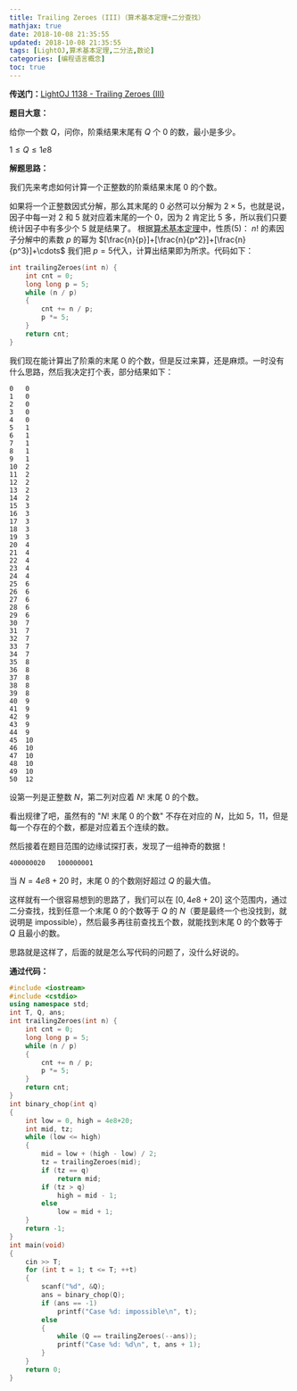 ```yaml
---
title: Trailing Zeroes (III)（算术基本定理+二分查找）
mathjax: true
date: 2018-10-08 21:35:55
updated: 2018-10-08 21:35:55
tags: [LightOJ,算术基本定理,二分法,数论]
categories: [编程语言概念]
toc: true
---
```


**传送门：**[LightOJ 1138 - Trailing Zeroes (III)](https://vjudge.net/problem/LightOJ-1138)

**题目大意：**

给你一个数 $Q$，问你，阶乘结果末尾有 $Q$ 个 $0$ 的数，最小是多少。

$1\leqslant Q\leqslant 1e8$

**解题思路：**

我们先来考虑如何计算一个正整数的阶乘结果末尾 $0$ 的个数。

如果将一个正整数因式分解，那么其末尾的 $0$ 必然可以分解为 $2\times 5$，也就是说，因子中每一对 $2$ 和 $5$ 就对应着末尾的一个 $0$，因为 $2$ 肯定比 $5$ 多，所以我们只要统计因子中有多少个 $5$ 就是结果了。
根据[算术基本定理](https://gukaifeng.me/2018/10/04/%E7%AE%97%E6%9C%AF%E5%9F%BA%E6%9C%AC%E5%AE%9A%E7%90%86/)中，性质(5)：
$n!$ 的素因子分解中的素数 $p$ 的幂为 $[\frac{n}{p}]+[\frac{n}{p^2}]+[\frac{n}{p^3}]+\cdots$
我们把 $p=5​$ 代入，计算出结果即为所求。代码如下：

```cpp
int trailingZeroes(int n) {
    int cnt = 0;
    long long p = 5;
    while (n / p)
    {
        cnt += n / p;
        p *= 5;
    }
    return cnt;
}
```

我们现在能计算出了阶乘的末尾 $0$ 的个数，但是反过来算，还是麻烦。一时没有什么思路，然后我决定打个表，部分结果如下：<!--more-->

```shell
0	0
1	0
2	0
3	0
4	0
5	1
6	1
7	1
8	1
9	1
10	2
11	2
12	2
13	2
14	2
15	3
16	3
17	3
18	3
19	3
20	4
21	4
22	4
23	4
24	4
25	6
26	6
27	6
28	6
29	6
30	7
31	7
32	7
33	7
34	7
35	8
36	8
37	8
38	8
39	8
40	9
41	9
42	9
43	9
44	9
45	10
46	10
47	10
48	10
49	10
50	12
```

设第一列是正整数 $N$，第二列对应着 $N!$ 末尾 $0$ 的个数。

看出规律了吧，虽然有的 "$N!$ 末尾 $0$ 的个数" 不存在对应的 $N$，比如 $5$，$11$，但是每一个存在的个数，都是对应着五个连续的数。

然后接着在题目范围的边缘试探打表，发现了一组神奇的数据！

```shell
400000020	100000001
```

当 $N=4e8+20$ 时，末尾 $0$ 的个数刚好超过 $Q$ 的最大值。

这样就有一个很容易想到的思路了，我们可以在 $[0, 4e8+20]$ 这个范围内，通过二分查找，找到任意一个末尾 $0$ 的个数等于 $Q$ 的 $N$（要是最终一个也没找到，就说明是 impossible），然后最多再往前查找五个数，就能找到末尾 $0$ 的个数等于 $Q$ 且最小的数。

思路就是这样了，后面的就是怎么写代码的问题了，没什么好说的。



**通过代码：**

```cpp
#include <iostream>
#include <cstdio>
using namespace std;
int T, Q, ans;
int trailingZeroes(int n) {
    int cnt = 0;
    long long p = 5;
    while (n / p)
    {
        cnt += n / p;
        p *= 5;
    }
    return cnt;
}
int binary_chop(int q)
{
    int low = 0, high = 4e8+20;
    int mid, tz;
    while (low <= high)
    {
        mid = low + (high - low) / 2;
        tz = trailingZeroes(mid);
        if (tz == q)
            return mid;
        if (tz > q)
            high = mid - 1;
        else
            low = mid + 1;
    }
    return -1;
}
int main(void)
{
    cin >> T;
    for (int t = 1; t <= T; ++t)
    {
        scanf("%d", &Q);
        ans = binary_chop(Q);
        if (ans == -1)
            printf("Case %d: impossible\n", t);
        else
        {
            while (Q == trailingZeroes(--ans));
            printf("Case %d: %d\n", t, ans + 1);
        }
    }
    return 0;
}
```

